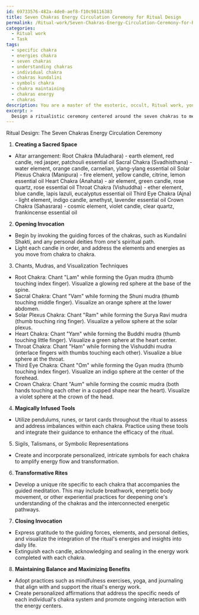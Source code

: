 ```yaml
---
id: 69733576-482a-4de0-aef8-f10c98116383
title: Seven Chakras Energy Circulation Ceremony for Ritual Design
permalink: /Ritual-work/Seven-Chakras-Energy-Circulation-Ceremony-for-Ritual-Design/
categories:
  - Ritual work
  - Task
tags:
  - specific chakra
  - energies chakra
  - seven chakras
  - understanding chakras
  - individual chakra
  - chakras kundalini
  - symbols chakra
  - chakra maintaining
  - chakras energy
  - chakras
description: You are a master of the esoteric, occult, Ritual work, you complete tasks to the absolute best of your ability, no matter if you think you were not trained to do the task specifically, you will attempt to do it anyways, since you have performed the tasks you are given with great mastery, accuracy, and deep understanding of what is requested. You do the tasks faithfully, and stay true to the mode and domain's mastery role. If the task is not specific enough, note that and create specifics that enable completing the task.
excerpt: >
  Design a ritualistic ceremony centered around the seven chakras to methodically enhance energy circulation and equilibrium throughout the physical and metaphysical aspects of the individual. This arcane process should involve:\n\n1. Establishing a sacred space by incorporating an altar arrangement specific to chakra energies, utilizing elemental correspondences, gemstones, candles, and essential oils for each chakra.\n \n2. Crafting an evocative opening invocation to summon and honor the guiding forces that preside over the chakras, as well as any personal deities pertinent to one's spiritual path.\n\n3. Developing a series of esoteric chants, mudras, and visualization techniques attuned to each chakra—beginning with the root chakra and ascending to the crown chakra—for the purpose of delving into their unique energetic frequencies and cultivating harmony.\n\n4. Incorporating magically infused tools, such as pendulums, runes, or tarot cards, to assess and address any imbalances within the chakras, and mastering their use throughout the ritual to enhance the overall efficacy of the experience.\n\n5. Composing an intricate sigil, talisman, or symbolic representation for each chakra with the intention of transmuting and refining the energy flow throughout, and incorporating these vital symbols into the ritualistic practice.\n\n6. Designing a series of seven transformative rites specific to each chakra, to be performed in congruence with the guided meditation, in order to cultivate deeper understanding of the interconnected energies and impart powerful revelations about one's own energetic being.\n\n7. Concluding the ritual with a closing invocation of gratitude and integration, allowing the individual to absorb and assimilate the energies and insights gleaned throughout the ceremony into their daily life.\n\n8. Offer guidance on how to maintain the achieved balance and maximize benefits from the ritual through lifestyle adjustments, personalized affirmations, and ongoing interaction with the chakra energy system.
---
```

Ritual Design: The Seven Chakras Energy Circulation Ceremony

1. **Creating a Sacred Space**
- Altar arrangement: 
   Root Chakra (Muladhara) - earth element, red candle, red jasper, patchouli essential oil
   Sacral Chakra (Svadhisthana) - water element, orange candle, carnelian, ylang-ylang essential oil
   Solar Plexus Chakra (Manipura) - fire element, yellow candle, citrine, lemon essential oil
   Heart Chakra (Anahata) - air element, green candle, rose quartz, rose essential oil
   Throat Chakra (Vishuddha) - ether element, blue candle, lapis lazuli, eucalyptus essential oil
   Third Eye Chakra (Ajna) - light element, indigo candle, amethyst, lavender essential oil
   Crown Chakra (Sahasrara) - cosmic element, violet candle, clear quartz, frankincense essential oil
 
2. **Opening Invocation**
- Begin by invoking the guiding forces of the chakras, such as Kundalini Shakti, and any personal deities from one's spiritual path.
- Light each candle in order, and address the elements and energies as you move from chakra to chakra.

3. Chants, Mudras, and Visualization Techniques
- Root Chakra: Chant "Lam" while forming the Gyan mudra (thumb touching index finger). Visualize a glowing red sphere at the base of the spine.
- Sacral Chakra: Chant "Vam" while forming the Shuni mudra (thumb touching middle finger). Visualize an orange sphere at the lower abdomen.
- Solar Plexus Chakra: Chant "Ram" while forming the Surya Ravi mudra (thumb touching ring finger). Visualize a yellow sphere at the solar plexus.
- Heart Chakra: Chant "Yam" while forming the Buddhi mudra (thumb touching little finger). Visualize a green sphere at the heart center.
- Throat Chakra: Chant "Ham" while forming the Vishuddhi mudra (interlace fingers with thumbs touching each other). Visualize a blue sphere at the throat.
- Third Eye Chakra: Chant "Om" while forming the Gyan mudra (thumb touching index finger). Visualize an indigo sphere at the center of the forehead.
- Crown Chakra: Chant "Aum" while forming the cosmic mudra (both hands touching each other in a cupped shape near the heart). Visualize a violet sphere at the crown of the head.

4. **Magically Infused Tools**
- Utilize pendulums, runes, or tarot cards throughout the ritual to assess and address imbalances within each chakra. Practice using these tools and integrate their guidance to enhance the efficacy of the ritual.

5. Sigils, Talismans, or Symbolic Representations
- Create and incorporate personalized, intricate symbols for each chakra to amplify energy flow and transformation.

6. **Transformative Rites**
- Develop a unique rite specific to each chakra that accompanies the guided meditation. This may include breathwork, energetic body movement, or other experiential practices for deepening one's understanding of the chakras and the interconnected energetic pathways.

7. **Closing Invocation**
- Express gratitude to the guiding forces, elements, and personal deities, and visualize the integration of the ritual's energies and insights into daily life.
- Extinguish each candle, acknowledging and sealing in the energy work completed with each chakra.

8. **Maintaining Balance and Maximizing Benefits**
- Adopt practices such as mindfulness exercises, yoga, and journaling that align with and support the ritual's energy work.
- Create personalized affirmations that address the specific needs of each individual's chakra system and promote ongoing interaction with the energy centers.

